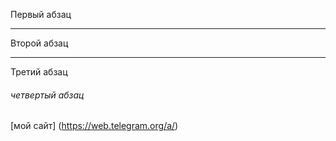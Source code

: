 Первый абзац 
***
Второй абзац
***
Третий абзац
###### четвертый абзац
[мой сайт] (https://web.telegram.org/a/)
